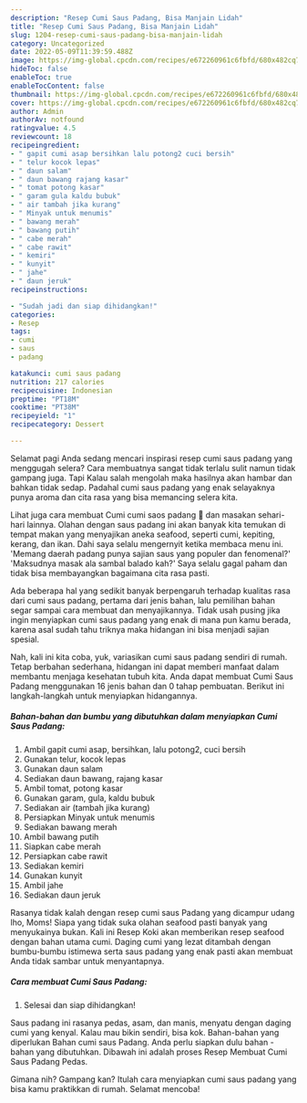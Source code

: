 ```yaml
---
description: "Resep Cumi Saus Padang, Bisa Manjain Lidah"
title: "Resep Cumi Saus Padang, Bisa Manjain Lidah"
slug: 1204-resep-cumi-saus-padang-bisa-manjain-lidah
category: Uncategorized
date: 2022-05-09T11:39:59.488Z
image: https://img-global.cpcdn.com/recipes/e672260961c6fbfd/680x482cq70/cumi-saus-padang-foto-resep-utama.jpg
hideToc: false
enableToc: true
enableTocContent: false
thumbnail: https://img-global.cpcdn.com/recipes/e672260961c6fbfd/680x482cq70/cumi-saus-padang-foto-resep-utama.jpg
cover: https://img-global.cpcdn.com/recipes/e672260961c6fbfd/680x482cq70/cumi-saus-padang-foto-resep-utama.jpg
author: Admin
authorAv: notfound
ratingvalue: 4.5
reviewcount: 18
recipeingredient:
- " gapit cumi asap bersihkan lalu potong2 cuci bersih"
- " telur kocok lepas"
- " daun salam"
- " daun bawang rajang kasar"
- " tomat potong kasar"
- " garam gula kaldu bubuk"
- " air tambah jika kurang"
- " Minyak untuk menumis"
- " bawang merah"
- " bawang putih"
- " cabe merah"
- " cabe rawit"
- " kemiri"
- " kunyit"
- " jahe"
- " daun jeruk"
recipeinstructions:

- "Sudah jadi dan siap dihidangkan!"
categories:
- Resep
tags:
- cumi
- saus
- padang

katakunci: cumi saus padang 
nutrition: 217 calories
recipecuisine: Indonesian
preptime: "PT18M"
cooktime: "PT38M"
recipeyield: "1"
recipecategory: Dessert

---
```



Selamat pagi Anda sedang mencari inspirasi resep cumi saus padang yang menggugah selera? Cara membuatnya sangat tidak terlalu sulit namun tidak gampang juga. Tapi Kalau salah mengolah maka hasilnya akan hambar dan bahkan tidak sedap. Padahal cumi saus padang yang enak selayaknya punya aroma dan cita rasa yang bisa memancing selera kita.


Lihat juga cara membuat Cumi cumi saos padang 🦑 dan masakan sehari-hari lainnya. Olahan dengan saus padang ini akan banyak kita temukan di tempat makan yang menyajikan aneka seafood, seperti cumi, kepiting, kerang, dan ikan. Dahi saya selalu mengernyit ketika membaca menu ini. &#39;Memang daerah padang punya sajian saus yang populer dan fenomenal?&#39; &#39;Maksudnya masak ala sambal balado kah?&#39; Saya selalu gagal paham dan tidak bisa membayangkan bagaimana cita rasa pasti.

Ada beberapa hal yang sedikit banyak berpengaruh terhadap kualitas rasa dari cumi saus padang, pertama dari jenis bahan, lalu pemilihan bahan segar sampai cara membuat dan menyajikannya. Tidak usah pusing jika ingin menyiapkan cumi saus padang yang enak di mana pun kamu berada, karena asal sudah tahu triknya maka hidangan ini bisa menjadi sajian spesial.


Nah, kali ini kita coba, yuk, variasikan cumi saus padang sendiri di rumah. Tetap berbahan sederhana, hidangan ini dapat memberi manfaat dalam membantu menjaga kesehatan tubuh kita. Anda dapat membuat Cumi Saus Padang menggunakan 16 jenis bahan dan 0 tahap pembuatan. Berikut ini langkah-langkah untuk menyiapkan hidangannya.

<!--inarticleads1-->

##### Bahan-bahan dan bumbu yang dibutuhkan dalam menyiapkan Cumi Saus Padang:

1. Ambil  gapit cumi asap, bersihkan, lalu potong2, cuci bersih
1. Gunakan  telur, kocok lepas
1. Gunakan  daun salam
1. Sediakan  daun bawang, rajang kasar
1. Ambil  tomat, potong kasar
1. Gunakan  garam, gula, kaldu bubuk
1. Sediakan  air (tambah jika kurang)
1. Persiapkan  Minyak untuk menumis
1. Sediakan  bawang merah
1. Ambil  bawang putih
1. Siapkan  cabe merah
1. Persiapkan  cabe rawit
1. Sediakan  kemiri
1. Gunakan  kunyit
1. Ambil  jahe
1. Sediakan  daun jeruk


Rasanya tidak kalah dengan resep cumi saus Padang yang dicampur udang lho, Moms! Siapa yang tidak suka olahan seafood pasti banyak yang menyukainya bukan. Kali ini Resep Koki akan memberikan resep seafood dengan bahan utama cumi. Daging cumi yang lezat ditambah dengan bumbu-bumbu istimewa serta saus padang yang enak pasti akan membuat Anda tidak sambar untuk menyantapnya. 

<!--inarticleads2-->

##### Cara membuat Cumi Saus Padang:


1. Selesai dan siap dihidangkan!

Saus padang ini rasanya pedas, asam, dan manis, menyatu dengan daging cumi yang kenyal. Kalau mau bikin sendiri, bisa kok. Bahan-bahan yang diperlukan Bahan cumi saus Padang. Anda perlu siapkan dulu bahan - bahan yang dibutuhkan. Dibawah ini adalah proses Resep Membuat Cumi Saus Padang Pedas. 

Gimana nih? Gampang kan? Itulah cara menyiapkan cumi saus padang yang bisa kamu praktikkan di rumah. Selamat mencoba!
